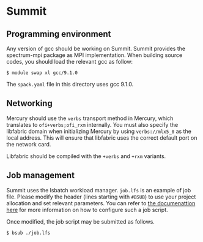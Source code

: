 Summit
======


Programming environment
-----------------------

Any version of gcc should be working on Summit. Summit provides the
spectrum-mpi package as MPI implementation. When building source codes,
you should load the relevant gcc as follow:

```
$ module swap xl gcc/9.1.0
```

The `spack.yaml` file in this directory uses gcc 9.1.0.

Networking
----------

Mercury should use the `verbs` transport method in Mercury, which
translates to `ofi+verbs;ofi_rxm` internally.  You must also specify the
libfabric domain when initializing Mercury by using `verbs://mlx5_0`
as the local address. This will ensure that libfabric
uses the correct default port on the network card.

Libfabric should be compiled with the `+verbs` and `+rxm` variants.

Job management
--------------

Summit uses the lsbatch workload manager. `job.lfs` is an example
of job file. Please modify the header (lines starting with `#BSUB`)
to use your project allocation and set relevant parameters. You can
refer to [the documenattion here](https://docs.olcf.ornl.gov/systems/summit_user_guide.html#running-jobs)
for more information on how to configure such a job script.

Once modified, the job script may be submitted as follows.

```
$ bsub ./job.lfs
```
